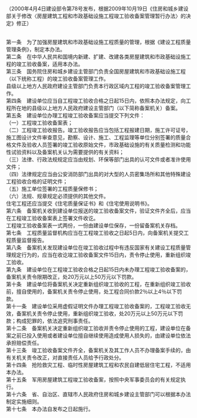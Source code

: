 （2000年4月4日建设部令第78号发布，根据2009年10月19日《住房和城乡建设部关于修改〈房屋建筑工程和市政基础设施工程竣工验收备案管理暂行办法〉的决定》修正）<br/><br/>

第一条　为了加强房屋建筑和市政基础设施工程质量的管理，根据《建设工程质量管理条例》，制定本办法。<br/>
第二条　在中华人民共和国境内新建、扩建、改建各类房屋建筑和市政基础设施工程的竣工验收备案，适用本办法。<br/>
第三条　国务院住房和城乡建设主管部门负责全国房屋建筑和市政基础设施工程（以下统称工程）的竣工验收备案管理工作。<br/>
县级以上地方人民政府建设主管部门负责本行政区域内工程的竣工验收备案管理工作。<br/>
第四条　建设单位应当自工程竣工验收合格之日起15日内，依照本办法规定，向工程所在地的县级以上地方人民政府建设主管部门（以下简称备案机关）备案。<br/>
第五条　建设单位办理工程竣工验收备案应当提交下列文件：<br/>
（一）工程竣工验收备案表；<br/>
（二）工程竣工验收报告。竣工验收报告应当包括工程报建日期，施工许可证号，施工图设计文件审查意见，勘察、设计、施工、工程监理等单位分别签署的质量合格文件及验收人员签署的竣工验收原始文件，市政基础设施的有关质量检测和功能性试验资料以及备案机关认为需要提供的有关资料；<br/>
（三）法律、行政法规规定应当由规划、环保等部门出具的认可文件或者准许使用文件；<br/>
（四）法律规定应当由公安消防部门出具的对大型的人员密集场所和其他特殊建设工程验收合格的证明文件；<br/>
（五）施工单位签署的工程质量保修书；<br/>
（六）法规、规章规定必须提供的其他文件。<br/>
住宅工程还应当提交《住宅质量保证书》和《住宅使用说明书》。<br/>
第六条　备案机关收到建设单位报送的竣工验收备案文件，验证文件齐全后，应当在工程竣工验收备案表上签署文件收讫。<br/>
工程竣工验收备案表一式两份，一份由建设单位保存，一份留备案机关存档。<br/>
第七条　工程质量监督机构应当在工程竣工验收之日起5日内，向备案机关提交工程质量监督报告。<br/>
第八条　备案机关发现建设单位在竣工验收过程中有违反国家有关建设工程质量管理规定行为的，应当在收讫竣工验收备案文件15日内，责令停止使用，重新组织竣工验收。<br/>
第九条　建设单位在工程竣工验收合格之日起15日内未办理工程竣工验收备案的，备案机关责令限期改正，处20万元以上50万元以下罚款。<br/>
第十条　建设单位将备案机关决定重新组织竣工验收的工程，在重新组织竣工验收前，擅自使用的，备案机关责令停止使用，处工程合同价款2％以上4％以下罚款。<br/>
第十一条　建设单位采用虚假证明文件办理工程竣工验收备案的，工程竣工验收无效，备案机关责令停止使用，重新组织竣工验收，处20万元以上50万元以下罚款；构成犯罪的，依法追究刑事责任。<br/>
第十二条　备案机关决定重新组织竣工验收并责令停止使用的工程，建设单位在备案之前已投入使用或者建设单位擅自继续使用造成使用人损失的，由建设单位依法承担赔偿责任。<br/>
第十三条　竣工验收备案文件齐全，备案机关及其工作人员不办理备案手续的，由有关机关责令改正，对直接责任人员给予行政处分。<br/>
第十四条　抢险救灾工程、临时性房屋建筑工程和农民自建低层住宅工程，不适用本办法。<br/>
第十五条　军用房屋建筑工程竣工验收备案，按照中央军事委员会的有关规定执行。<br/>
第十六条　省、自治区、直辖市人民政府住房和城乡建设主管部门可以根据本办法制定实施细则。<br/>
第十七条　本办法自发布之日起施行。<br/>
